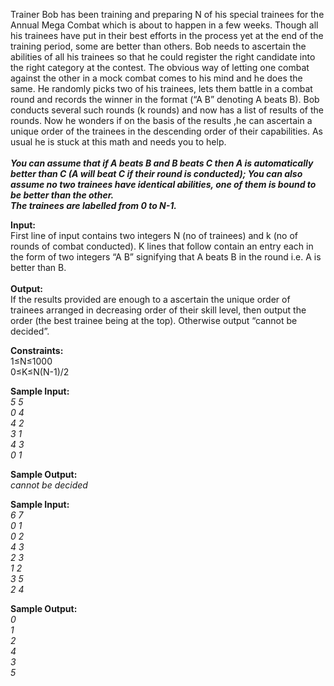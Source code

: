 Trainer Bob has been training and preparing N of his special trainees for the Annual Mega Combat which is about to happen in a few weeks. Though all his trainees have put in their best efforts in the process yet at the end of the training period, some are better than others. Bob needs to ascertain the abilities of all his trainees so that he could register the right candidate into the right category at the contest. The obvious way of letting one combat against the other in a mock combat comes to his mind and he does the same. He randomly picks two of his trainees, lets them battle in a combat round and records the winner in the format (“A B” denoting A beats B). Bob conducts several such rounds (k rounds) and now has a list of results of the rounds. Now he wonders if on the basis of the results ,he can ascertain a unique order of the trainees in the descending order of their capabilities.
As usual he is stuck at this math and needs you to help.<br/><br/>
***You can assume that if A beats B and B beats C then A is automatically better than C (A will beat C if their round is conducted);
You can also assume no two trainees have identical abilities, one of them is bound to be better than the other.<br/>
The trainees are labelled from 0 to N-1.***

**Input:**<br/>
First line of input contains two integers N (no of trainees) and k (no of rounds of combat conducted).
K lines that follow contain an entry each in the form of two integers “A B” signifying that A beats B in 
the round i.e. A is better than B.<br/><br/>
**Output:**<br/>
If the results provided are enough to a ascertain the unique order of trainees arranged in decreasing order of their skill level, then output the order (the best trainee being at the top).
Otherwise output “cannot be decided”.

**Constraints:**<br/>
1≤N≤1000<br/>
0≤K≤N(N-1)/2<br/>


**Sample Input:**<br/>
*5 5<br/>
0 4<br/>
4 2<br/>
3 1<br/>
4 3<br/>
0 1<br/>*

**Sample Output:**<br/>
*cannot be decided*<br/>

**Sample Input:**<br/>
*6 7<br/>
0 1<br/>
0 2<br/>
4 3<br/>
2 3<br/>
1 2<br/>
3 5<br/>
2 4<br/>*

**Sample Output:**<br/>
*0<br/>
1<br/>
2<br/>
4<br/>
3<br/>
5<br/>*

